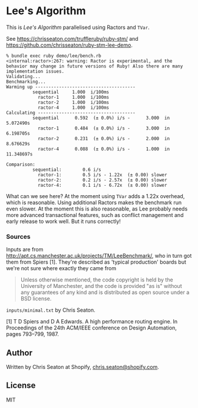 # Lee's Algorithm

This is *Lee's Algorithm* parallelised using Ractors and `TVar`.

See https://chrisseaton.com/truffleruby/ruby-stm/ and https://github.com/chrisseaton/ruby-stm-lee-demo.

```
% bundle exec ruby demo/lee/bench.rb
<internal:ractor>:267: warning: Ractor is experimental, and the behavior may change in future versions of Ruby! Also there are many implementation issues.
Validating...
Benchmarking...
Warming up --------------------------------------
          sequential     1.000  i/100ms
            ractor-1     1.000  i/100ms
            ractor-2     1.000  i/100ms
            ractor-4     1.000  i/100ms
Calculating -------------------------------------
          sequential      0.592  (± 0.0%) i/s -      3.000  in   5.072490s
            ractor-1      0.484  (± 0.0%) i/s -      3.000  in   6.198705s
            ractor-2      0.231  (± 0.0%) i/s -      2.000  in   8.676629s
            ractor-4      0.088  (± 0.0%) i/s -      1.000  in  11.348697s

Comparison:
          sequential:        0.6 i/s
            ractor-1:        0.5 i/s - 1.22x  (± 0.00) slower
            ractor-2:        0.2 i/s - 2.57x  (± 0.00) slower
            ractor-4:        0.1 i/s - 6.72x  (± 0.00) slower
```

What can we see here? At the moment using `TVar` adds a 1.22x overhead, which is reasonable. Using additional Ractors makes the benchmark run even slower. At the moment this is also reasonable, as Lee probably needs more advanced transactional features, such as conflict management and early release to work well. But it runs correctly!

### Sources

Inputs are from http://apt.cs.manchester.ac.uk/projects/TM/LeeBenchmark/, who in turn got them from Spiers [1]. They're described as 'typical production' boards but we're not sure where exactly they came from

> Unless otherwise mentioned, the code copyright is held by the University of Manchester, and the code is provided "as is" without any guarantees of any kind and is distributed as open source under a BSD license.

`inputs/minimal.txt` by Chris Seaton.

[1] T D Spiers and D A Edwards. A high performance routing engine. In Proceedings of the 24th ACM/IEEE conference on Design Automation, pages 793–799, 1987.

## Author

Written by Chris Seaton at Shopify, chris.seaton@shopify.com.

## License

MIT
